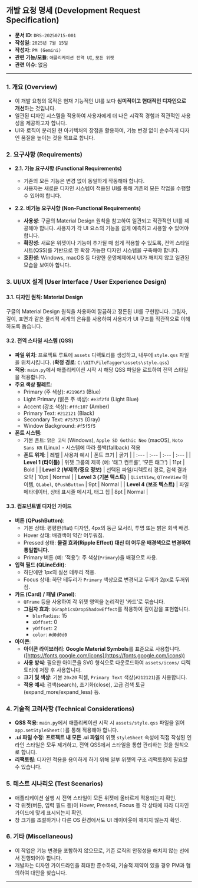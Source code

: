 ## 개발 요청 명세 (Development Request Specification)

*   **문서 ID**: `DRS-20250715-001`
*   **작성일**: `2025년 7월 15일`
*   **작성자**: `PM (Gemini)`
*   **관련 기능/모듈**: `애플리케이션 전역 UI`, `모든 위젯`
*   **관련 이슈**: 없음

---

### 1. 개요 (Overview)

*   이 개발 요청의 목적은 현재 기능적인 UI를 보다 **심미적이고 현대적인 디자인으로 개선**하는 것입니다.
*   일관된 디자인 시스템을 적용하여 사용자에게 더 나은 시각적 경험과 직관적인 사용성을 제공하고자 합니다.
*   UI와 로직이 분리된 현 아키텍처의 장점을 활용하여, 기능 변경 없이 순수하게 디자인 품질을 높이는 것을 목표로 합니다.

### 2. 요구사항 (Requirements)

*   **2.1. 기능 요구사항 (Functional Requirements)**
    *   기존의 모든 기능은 변경 없이 동일하게 작동해야 합니다.
    *   사용자는 새로운 디자인 시스템이 적용된 UI를 통해 기존의 모든 작업을 수행할 수 있어야 합니다.

*   **2.2. 비기능 요구사항 (Non-Functional Requirements)**
    *   **사용성**: 구글의 Material Design 원칙을 참고하여 일관되고 직관적인 UI를 제공해야 합니다. 사용자가 각 UI 요소의 기능을 쉽게 예측하고 사용할 수 있어야 합니다.
    *   **확장성**: 새로운 위젯이나 기능이 추가될 때 쉽게 적용할 수 있도록, 전역 스타일시트(QSS)를 기반으로 한 확장 가능한 디자인 시스템을 구축해야 합니다.
    *   **호환성**: Windows, macOS 등 다양한 운영체제에서 UI가 깨지지 않고 일관된 모습을 보여야 합니다.

### 3. UI/UX 설계 (User Interface / User Experience Design)

#### 3.1. 디자인 원칙: Material Design

구글의 Material Design 원칙을 차용하여 깔끔하고 정돈된 UI를 구현합니다. 그림자, 깊이, 표면과 같은 물리적 세계의 은유를 사용하여 사용자가 UI 구조를 직관적으로 이해하도록 돕습니다.

#### 3.2. 전역 스타일 시스템 (QSS)

-   **파일 위치**: 프로젝트 루트에 `assets` 디렉토리를 생성하고, 내부에 `style.qss` 파일을 위치시킵니다. (**확정 경로**: `C:\GIT\FileTagger\assets\style.qss`)
-   **적용**: `main.py`에서 애플리케이션 시작 시 해당 QSS 파일을 로드하여 전역 스타일을 적용합니다.
-   **주요 색상 팔레트**:
    *   Primary (주 색상): `#2196f3` (Blue)
    *   Light Primary (밝은 주 색상): `#e3f2fd` (Light Blue)
    *   Accent (강조 색상): `#ffc107` (Amber)
    *   Primary Text: `#212121` (Black)
    *   Secondary Text: `#757575` (Gray)
    *   Window Background: `#f5f5f5`
-   **폰트 시스템**:
    *   기본 폰트: `맑은 고딕` (Windows), `Apple SD Gothic Neo` (macOS), `Noto Sans KR` (Linux) - 시스템에 따라 폴백(fallback) 적용
    *   **폰트 위계**:
| 레벨 | 사용처 예시 | 폰트 크기 | 굵기 |
| :--- | :--- | :--- | :--- |
| **Level 1 (타이틀)** | 위젯 그룹의 제목 (예: '태그 컨트롤', '모든 태그') | 11pt | Bold |
| **Level 2 (부제목/중요 정보)** | 선택된 파일/디렉토리 경로, 검색 결과 요약 | 10pt | Normal |
| **Level 3 (기본 텍스트)** | `QListView`, `QTreeView` 아이템, `QLabel`, `QPushButton` | 9pt | Normal |
| **Level 4 (보조 텍스트)** | 파일 메타데이터, 상태 표시줄 메시지, 태그 칩 | 8pt | Normal |

#### 3.3. 컴포넌트별 디자인 가이드

-   **버튼 (QPushButton)**:
    *   기본 상태: 평평한(flat) 디자인, 4px의 둥근 모서리, 투명 또는 밝은 회색 배경.
    *   Hover 상태: 배경색이 약간 어두워짐.
    *   Pressed 상태: **물결 효과(Ripple Effect) 대신 더 어두운 배경색으로 변경하여 통일합니다.**
    *   Primary 버튼 (예: '적용'): 주 색상(`Primary`)을 배경으로 사용.
-   **입력 필드 (QLineEdit)**:
    *   하단에만 1px의 실선 테두리 적용.
    *   Focus 상태: 하단 테두리가 `Primary` 색상으로 변경되고 두께가 2px로 두꺼워짐.
-   **카드 (Card) / 패널 (Panel)**:
    *   `QFrame` 등을 사용하여 각 위젯 영역을 논리적인 '카드'로 묶습니다.
    *   **그림자 효과**: `QGraphicsDropShadowEffect`를 적용하여 깊이감을 표현합니다.
        *   `blurRadius`: 15
        *   `xOffset`: 0
        *   `yOffset`: 2
        *   `color`: `#d0d0d0`
-   **아이콘**:
    *   **아이콘 라이브러리**: **Google Material Symbols**를 표준으로 사용합니다. ([https://fonts.google.com/icons](https://fonts.google.com/icons))
    *   **사용 방식**: 필요한 아이콘을 SVG 형식으로 다운로드하여 `assets/icons/` 디렉토리에 저장 후 사용합니다.
    *   **크기 및 색상**: 기본 `20x20` 픽셀, `Primary Text` 색상(`#212121`)을 사용합니다.
    *   **적용 예시**: 검색(search), 초기화(close), 고급 검색 토글(expand_more/expand_less) 등.

### 4. 기술적 고려사항 (Technical Considerations)

*   **QSS 적용**: `main.py`에서 애플리케이션 시작 시 `assets/style.qss` 파일을 읽어 `app.setStyleSheet()`를 통해 적용해야 합니다.
*   **.ui 파일 수정**: **프로젝트 내 모든 .ui 파일**의 위젯 `styleSheet` 속성에 직접 작성된 인라인 스타일은 모두 제거하고, 전역 QSS에서 스타일을 통합 관리하는 것을 원칙으로 합니다.
*   **리팩토링**: 디자인 적용을 용이하게 하기 위해 일부 위젯의 구조 리팩토링이 필요할 수 있습니다.

### 5. 테스트 시나리오 (Test Scenarios)

*   애플리케이션 실행 시 전역 스타일이 모든 위젯에 올바르게 적용되는지 확인.
*   각 위젯(버튼, 입력 필드 등)이 Hover, Pressed, Focus 등 각 상태에 따라 디자인 가이드에 맞게 표시되는지 확인.
*   창 크기를 조절하거나 다른 OS 환경에서도 UI 레이아웃이 깨지지 않는지 확인.

### 6. 기타 (Miscellaneous)

*   이 작업은 기능 변경을 포함하지 않으므로, 기존 로직의 안정성을 해치지 않는 선에서 진행되어야 합니다.
*   개발자는 디자인 가이드라인을 최대한 준수하되, 기술적 제약이 있을 경우 PM과 협의하여 대안을 찾습니다.

---
